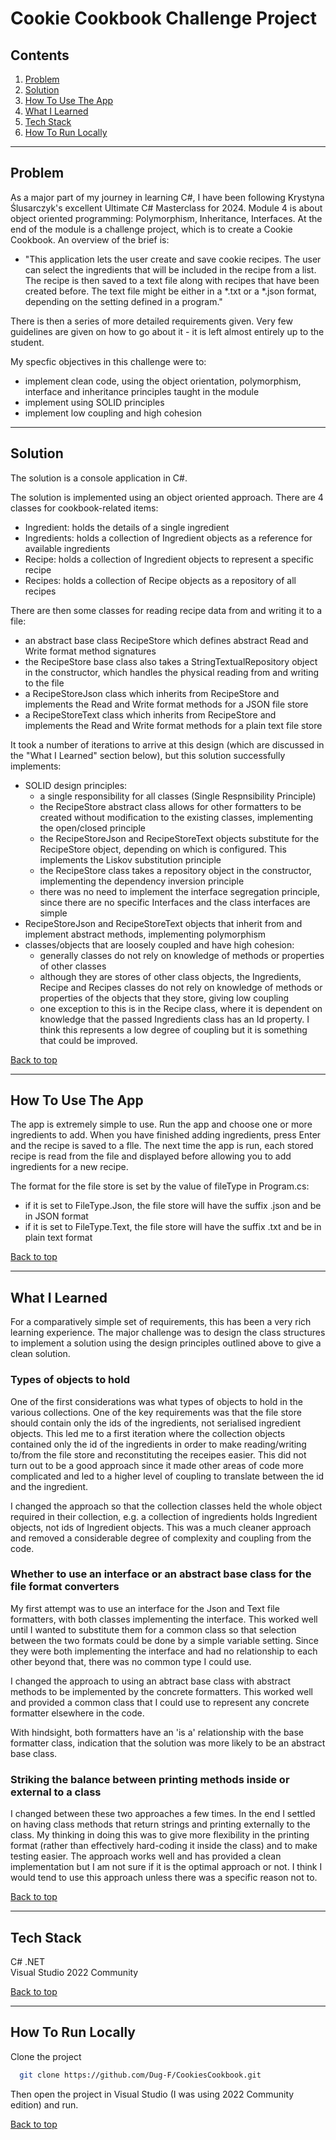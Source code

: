 # Cookie Cookbook Challenge Project

## Contents
1. [Problem](#problem)
2. [Solution](#solution)
3. [How To Use The App](#how-to-use-the-app)
4. [What I Learned](#what-i-learned)
5. [Tech Stack](#tech-stack)
6. [How To Run Locally](#how-to-run-locally)

<hr>

## Problem

As a major part of my journey in learning C#, I have been following Krystyna Ślusarczyk's excellent Ultimate C# Masterclass for 2024.  Module 4 is about object oriented programming: Polymorphism, Inheritance, Interfaces.  At the end of the module is a challenge project, which is to create a Cookie Cookbook.  An overview of the brief is:
- "This application lets the user create and save cookie recipes. The user can select the ingredients that will be included in the recipe from a list. The recipe is then saved to a text file along with recipes that have been created before. The text file might be either in a *.txt or a *.json format, depending on the setting defined in a program."

There is then a series of more detailed requirements given.  Very few guidelines are given on how to go about it - it is left almost entirely up to the student.

My specfic objectives in this challenge were to:
- implement clean code, using the object orientation, polymorphism, interface and inheritance principles taught in the module
- implement using SOLID principles
- implement low coupling and high cohesion

<hr>

## Solution

The solution is a console application in C#.

The solution is implemented using an object oriented approach.  There are 4 classes for cookbook-related items:
- Ingredient: holds the details of a single ingredient
- Ingredients: holds a collection of Ingredient objects as a reference for available ingredients
- Recipe: holds a collection of Ingredient objects to represent a specific recipe
- Recipes: holds a collection of Recipe objects as a repository of all recipes

There are then some classes for reading recipe data from and writing it to a file:
- an abstract base class RecipeStore which defines abstract Read and Write format method signatures
- the RecipeStore base class also takes a StringTextualRepository object in the constructor, which handles the physical reading from and writing to the file
- a RecipeStoreJson class which inherits from RecipeStore and implements the Read and Write format methods for a JSON file store
- a RecipeStoreText class which inherits from RecipeStore and implements the Read and Write format methods for a plain text file store

It took a number of iterations to arrive at this design (which are discussed in the "What I Learned" section below), but this solution successfully implements:
- SOLID design principles:
  - a single responsibility for all classes (Single Respnsibility Principle)
  - the RecipeStore abstract class allows for other formatters to be created without modification to the existing classes, implementing the open/closed principle
  - the RecipeStoreJson and RecipeStoreText objects substitute for the RecipeStore object, depending on which is configured.  This implements the Liskov substitution principle
  - the RecipeStore class takes a repository object in the constructor, implementing the dependency inversion principle
  - there was no need to implement the interface segregation principle, since there are no specific Interfaces and the class interfaces are simple
- RecipeStoreJson and RecipeStoreText objects that inherit from and implement abstract methods, implementing polymorphism
- classes/objects that are loosely coupled and have high cohesion:
  - generally classes do not rely on knowledge of methods or properties of other classes
  - although they are stores of other class objects, the Ingredients, Recipe and Recipes classes do not rely on knowledge of methods or properties of the objects that they store, giving low coupling
  - one exception to this is in the Recipe class, where it is dependent on knowledge that the passed Ingredients class has an Id property.  I think this represents a low degree of coupling but it is something that could be improved.

[Back to top](#cookie-cookbook-challenge-project)

<hr>

## How To Use The App

The app is extremely simple to use. Run the app and choose one or more ingredients to add.  When you have finished adding ingredients, press Enter and the recipe is saved to a flle.  The next time the app is run, each stored recipe is read from the file and displayed before allowing you to add ingredients for a new recipe.

The format for the file store is set by the value of fileType in Program.cs:
- if it is set to FileType.Json, the file store will have the suffix .json and be in JSON format
- if it is set to FileType.Text, the file store will have the suffix .txt and be in plain text format

[Back to top](#cookie-cookbook-challenge-project)

<hr>

## What I Learned

For a comparatively simple set of requirements, this has been a very rich learning experience.  The major challenge was to design the class structures to implement a solution using the design principles outlined above to give a clean solution.

### Types of objects to hold

One of the first considerations was what types of objects to hold in the various collections.  One of the key requirements was that the file store should contain only the ids of the ingredients, not serialised ingredient objects.  This led me to a first iteration where the collection objects contained only the id of the ingredients in order to make reading/writing to/from the file store and reconstituting the receipes easier.  This did not turn out to be a good approach since it made other areas of code more complicated and led to a  higher level of coupling to translate between the id and the ingredient.

I changed the approach so that the collection classes held the whole object required in their collection, e.g. a collection of ingredients holds Ingredient objects, not ids of Ingredient objects.  This was a much cleaner approach and removed a considerable degree of complexity and coupling from the code.

### Whether to use an interface or an abstract base class for the file format converters

My first attempt was to use an interface for the Json and Text file formatters, with both classes implementing the interface.  This worked well until I wanted to substitute them for a common class so that selection between the two formats could be done by a simple variable setting.  Since they were both implementing the interface and had no relationship to each other beyond that, there was no common type I could use.

I changed the approach to using an abtract base class with abstract methods to be implemented by the concrete formatters.  This worked well and provided a common class that I could use to represent any concrete formatter elsewhere in the code.

With hindsight, both formatters have an 'is a' relationship with the base formatter class, indication that the solution was more likely to be an abstract base class.

### Striking the balance between printing methods inside or external to a class

I changed between these two approaches a few times.  In the end I settled on having class methods that return strings and printing externally to the class.  My thinking in doing this was to give more flexibility in the printing format (rather than effectively hard-coding it inside the class) and to make testing easier.  The approach works well and has provided a clean implementation but I am not sure if it is the optimal approach or not.  I think I would tend to use this approach unless there was a specific reason not to.

[Back to top](#cookie-cookbook-challenge-project)

<hr>

## Tech Stack

C# .NET  
Visual Studio 2022 Community

[Back to top](#cookie-cookbook-challenge-project)

<hr>

## How To Run Locally

Clone the project

```bash
  git clone https://github.com/Dug-F/CookiesCookbook.git
```

Then open the project in Visual Studio (I was using 2022 Community edition) and run.

[Back to top](#cookie-cookbook-challenge-project)
